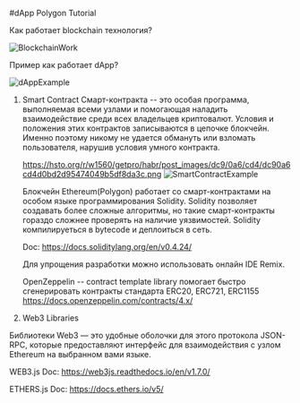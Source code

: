 #dApp Polygon Tutorial

Как работает blockchain технология?

![BlockchainWork](https://hsto.org/r/w1560/getpro/habr/post_images/2dc/ef4/9b2/2dcef49b2827308dc084ecbd020dadb7.png "BlockChain Work")

Пример как работает dApp?

![dAppExample](https://www.researchgate.net/profile/Lodovica-Marchesi/publication/338064306/figure/fig2/AS:838024002826240@1576811900545/A-typical-architecture-of-an-Ethereum-dApp-application-The-App-System-is-shown-on-the.ppm "dApp Example")

1. Smart Contract
    Смарт-контракта -- это особая программа, выполняемая всеми узлами и помогающая наладить взаимодействие среди всех владельцев криптовалют. Условия и положения этих контрактов записываются в цепочке блокчейн. 
    Именно поэтому никому не удается обмануть или взломать пользователя, нарушив условия умного контракта.
    
    https://hsto.org/r/w1560/getpro/habr/post_images/dc9/0a6/cd4/dc90a6cd4d0bd2d95474049b5df8da3c.png
    ![SmartContractExample](https://hsto.org/r/w1560/getpro/habr/post_images/dc9/0a6/cd4/dc90a6cd4d0bd2d95474049b5df8da3c.png "SmartContractExample")
    
    Блокчейн Ethereum(Polygon) работает со смарт-контрактами на особом языке программирования Solidity. 
    Solidity позволяет создавать более сложные алгоритмы, но такие смарт-контракты гораздо сложнее проверять на наличие уязвимостей.
    Solidity компилируеться в bytecode и деплоиться в сеть.
    
    Doc: https://docs.soliditylang.org/en/v0.4.24/
    
    Для упрощения разработки можно использовать онлайн IDE Remix.
    
    OpenZeppelin -- contract template library помогает быстро сгенерировать контракты стандарта ERC20, ERC721, ERC1155
    https://docs.openzeppelin.com/contracts/4.x/
    
2. Web3 Libraries

Библиотеки Web3 — это удобные оболочки для этого протокола JSON-RPC, которые предоставляют интерфейс для взаимодействия 
с узлом Ethereum на выбранном вами языке.

WEB3.js
Doc: https://web3js.readthedocs.io/en/v1.7.0/

ETHERS.js
Doc: https://docs.ethers.io/v5/

    